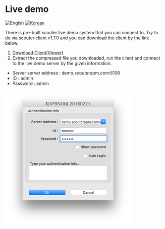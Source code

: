 # Live demo
![Englsh](https://img.shields.io/badge/language-English-orange.svg) [![Korean](https://img.shields.io/badge/language-Korean-blue.svg)](Live-Demo_kr.md)

There is pre-built scouter live demo system that you can connect to.
Try to do via scouter client v1.7.0 and you can download the client by the link below.

1. [Download Client(Viewer)](https://github.com/scouter-project/scouter/releases/tag/v1.7.0)
2. Extract the compressed file you downloaded, run the client and connect to the live demo server by the given information.
  - Server server address : demo.scouterapm.com:6100
  - ID : admin
  - Password : admin
  
![login](../img/main/live-demo-client-login.png)

